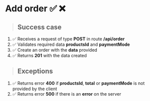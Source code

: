 # Add order ✅ ❌

> ## Success case

01. ✅ Receives a request of type **POST** in route **/api/order**
00. ✅ Validates required data **productsId** and **paymentMode**
00. ✅ Create an order with the **data** provided
00. ✅ Returns **201** with the data created

> ## Exceptions

01. ✅ Returns error **400** if **productsId**, **total** or **paymentMode** is not provided by the client
00. ✅ Returns error **500** if there is an **error** on the server
